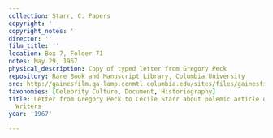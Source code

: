 ```yaml
---
collection: Starr, C. Papers
copyright: ''
copyright_notes: ''
director: ''
film_title: ''
location: Box 7, Folder 71
notes: May 29, 1967
physical_description: Copy of typed letter from Gregory Peck
repository: Rare Book and Manuscript Library, Columbia University
src: http://gainesfilm.qa-lamp.ccnmtl.columbia.edu/sites/files/gainesfilm/images/1000102088.jpg
taxonomies: [Celebrity Culture, Document, Historiography]
title: Letter from Gregory Peck to Cecile Starr about polemic article on Readers &
  Writers
year: '1967'

---
```

